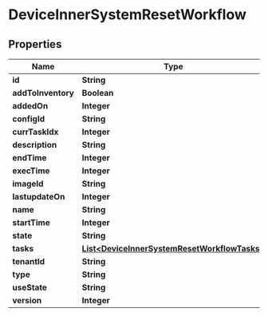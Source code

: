 
# DeviceInnerSystemResetWorkflow

## Properties
Name | Type | Description | Notes
------------ | ------------- | ------------- | -------------
**id** | **String** |  |  [optional]
**addToInventory** | **Boolean** |  |  [optional]
**addedOn** | **Integer** |  |  [optional]
**configId** | **String** |  |  [optional]
**currTaskIdx** | **Integer** |  |  [optional]
**description** | **String** |  |  [optional]
**endTime** | **Integer** |  |  [optional]
**execTime** | **Integer** |  |  [optional]
**imageId** | **String** |  |  [optional]
**lastupdateOn** | **Integer** |  |  [optional]
**name** | **String** |  |  [optional]
**startTime** | **Integer** |  |  [optional]
**state** | **String** |  |  [optional]
**tasks** | [**List&lt;DeviceInnerSystemResetWorkflowTasks&gt;**](DeviceInnerSystemResetWorkflowTasks.md) |  |  [optional]
**tenantId** | **String** |  |  [optional]
**type** | **String** |  |  [optional]
**useState** | **String** |  |  [optional]
**version** | **Integer** |  |  [optional]



